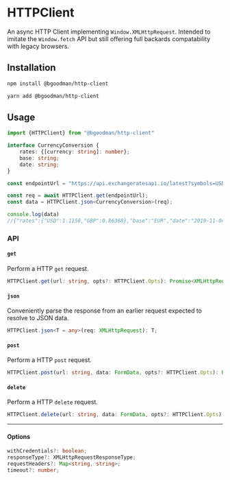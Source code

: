 # HTTPClient

An async HTTP Client implementing `Window.XMLHttpRequest`.
Intended to imitate the `Window.fetch` API but still offering full backards compatability with legacy browsers.

## Installation

```bash
npm install @bgoodman/http-client

yarn add @bgoodman/http-client
```

## Usage

```typescript
import {HTTPClient} from "@bgoodman/http-client"

interface CurrencyConversion {
    rates: {[currency: string]: number};
    base: string;
    date: string;
}

const endpointUrl = "https://api.exchangeratesapi.io/latest?symbols=USD,GBP";

const req = await HTTPClient.get(endpointUrl);
const data = HTTPClient.json<CurrencyConversion>(req);

console.log(data)
//{"rates":{"USD":1.1158,"GBP":0.86368},"base":"EUR","date":"2019-11-04"
```

### API

#### `get`

Perform a HTTP `get` request.

```typescript
HTTPClient.get(url: string, opts?: HTTPClient.Opts): Promise<XMLHttpRequest>
```

#### `json`

Conveniently parse the response from an earlier request expected to resolve to JSON data.

```typescript
HTTPClient.json<T = any>(req: XMLHttpRequest): T;
```

#### `post`

Perform a HTTP `post` request.

```typescript
HTTPClient.post(url: string, data: FormData, opts?: HTTPClient.Opts): Promise<XMLHttpRequest>
```

#### `delete`

Perform a HTTP `delete` request.

```typescript
HTTPClient.delete(url: string, data: FormData, opts?: HTTPClient.Opts): Promise<XMLHttpRequest>
```

---

#### Options

```typescript
withCredentials?: boolean;
responseType?: XMLHttpRequestResponseType;
requestHeaders?: Map<string, string>;
timeout?: number;
```
